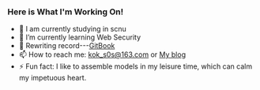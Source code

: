 ### Here is What I'm Working On!
<!--
**kok-s0s/kok-s0s** is a ✨ _special_ ✨ repository because its `README.md` (this file) appears on your GitHub profile.

Here are some ideas to get you started:
-->
<!-- 
- 👯 I’m looking to collaborate on ...
-->
<!--
- 😄 Pronouns: ...
- 🤔 I’m looking for help with ...
- 💬 Ask me about ...
-->
- 🔭 I am currently studying in scnu
- 🌱 I’m currently learning Web Security
- 📓 Rewriting record---[GitBook](https://2694308562.gitbook.io/notes/)
- 📫 How to reach me: kok_s0s@163.com or [My blog](https://kok-s0s.top) 
- ⚡ Fun fact: I like to assemble models in my leisure time, which can calm my impetuous heart.
